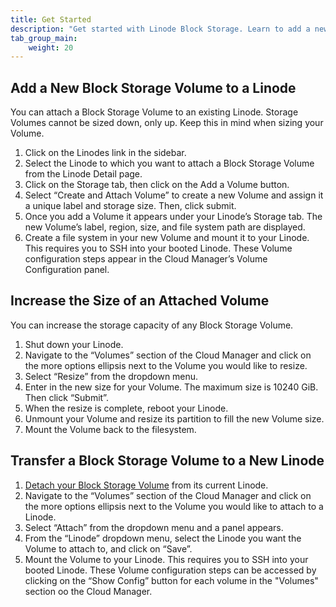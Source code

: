 ```yaml
---
title: Get Started
description: "Get started with Linode Block Storage. Learn to add a new Block Storage volume to a Linode, increase the size of an attached volume, and transfer a Block Storage volume to a new Linode."
tab_group_main:
    weight: 20
---
```


## Add a New Block Storage Volume to a Linode

You can attach a Block Storage Volume to an existing Linode. Storage Volumes cannot be sized down, only up. Keep this in mind when sizing your Volume.

1. Click on the Linodes link in the sidebar.
1. Select the Linode to which you want to attach a Block Storage Volume from the Linode Detail page.
1. Click on the Storage tab, then click on the Add a Volume button.
1. Select “Create and Attach Volume” to create a new Volume and assign it a unique label and storage size. Then, click submit.
1. Once you add a Volume it appears under your Linode’s Storage tab. The new Volume’s label, region, size, and file system path are displayed.
1. Create a file system in your new Volume and mount it to your Linode. This requires you to SSH into your booted Linode. These Volume configuration steps appear in the Cloud Manager’s Volume Configuration panel.


## Increase the Size of an Attached Volume

You can increase the storage capacity of any Block Storage Volume.

1. Shut down your Linode.
1. Navigate to the “Volumes” section of the Cloud Manager and click on the more options ellipsis next to the Volume you would like to resize.
1. Select “Resize” from the dropdown menu.
1. Enter in the new size for your Volume. The maximum size is 10240 GiB. Then click “Submit”.
1. When the resize is complete, reboot your Linode.
1. Unmount your Volume and resize its partition to fill the new Volume size.
1. Mount the Volume back to the filesystem.

## Transfer a Block Storage Volume to a New Linode

1. [Detach your Block Storage Volume](/docs/products/storage/block-storage/guides/detach-volume/) from its current Linode.
1. Navigate to the “Volumes” section of the Cloud Manager and click on the more options ellipsis next to the Volume you would like to attach to a Linode.
1. Select “Attach” from the dropdown menu and a panel appears.
1. From the “Linode” dropdown menu, select the Linode you want the Volume to attach to, and click on “Save”.
1. Mount the Volume to your Linode. This requires you to SSH into your booted Linode. These Volume configuration steps can be accessed by clicking on the “Show Config” button for each volume in the "Volumes" section oo the Cloud Manager.
